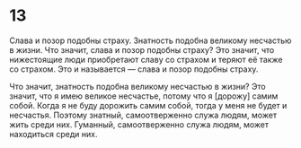 # 13

Слава и позор подобны страху. Знатность подобна великому несчастью в жизни. Что значит, слава и позор подобны страху? Это значит, что нижестоящие люди приобретают славу со страхом и теряют её также со страхом. Это и называется — слава и позор подобны страху.

Что значит, знатность подобна великому несчастью в жизни? Это значит, что я имею великое несчастье, потому что я [дорожу] самим собой. Когда я не буду дорожить самим собой, тогда у меня не будет и несчастья. Поэтому знатный, самоотверженно служа людям, может жить среди них. Гуманный, самоотверженно служа людям, может находиться среди них.
